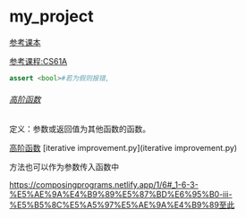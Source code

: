 # my_project

[参考课本](https://csdiy.wiki/%E7%BC%96%E7%A8%8B%E5%85%A5%E9%97%A8/Python/CS61A/#_1)

[参考课程:CS61A](https://csdiy.wiki/%E7%BC%96%E7%A8%8B%E5%85%A5%E9%97%A8/Python/CS61A/)

```python
assert <bool>#若为假则报错,
```

###### [高阶函数](https://zhida.zhihu.com/search?content_id=251075606&content_type=Article&match_order=1&q=高阶函数&zhida_source=entity)

定义：参数或返回值为其他函数的函数。



[高阶函数](https://composingprograms.netlify.app/1/6#_1-6-2-%E4%BD%9C%E4%B8%BA%E9%80%9A%E7%94%A8%E6%96%B9%E6%B3%95%E7%9A%84%E5%87%BD%E6%95%B0) [iterative improvement.py](iterative improvement.py) 

方法也可以作为参数传入函数中

https://composingprograms.netlify.app/1/6#_1-6-3-%E5%AE%9A%E4%B9%89%E5%87%BD%E6%95%B0-iii-%E5%B5%8C%E5%A5%97%E5%AE%9A%E4%B9%89至此

